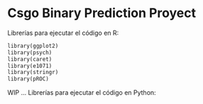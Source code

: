 # Csgo Binary Prediction Proyect

Librerías para ejecutar el código en R:
```python
library(ggplot2)
library(psych)
library(caret)
library(e1071)
library(stringr)
library(pROC)
```

WIP ...
Librerías para ejecutar el código en Python:
```python

```
